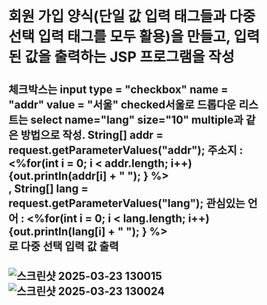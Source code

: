 # 회원 가입 양식(단일 값 입력 태그들과 다중 선택 입력 태그를 모두 활용)을 만들고, 입력된 값을 출력하는 JSP 프로그램을 작성

## 	체크박스는 input type = "checkbox" name = "addr" value = "서울" checked서울로 드롭다운 리스트는 select name="lang" size="10" multiple과 같은 방법으로 작성. String[] addr = request.getParameterValues("addr"); 주소지 : <%for(int i = 0; i < addr.length; i++) {out.println(addr[i] + " "); } %><br>, String[] lang = request.getParameterValues("lang"); 관심있는 언어 : <%for(int i = 0; i < lang.length; i++) {out.println(lang[i] + " "); } %><br>로 다중 선택 입력 값 출력
## ![스크린샷 2025-03-23 130015](https://github.com/user-attachments/assets/2c94148b-ef03-43fa-a36c-a78ac5bd8088) ![스크린샷 2025-03-23 130024](https://github.com/user-attachments/assets/51a6a208-a169-4b3e-8ae3-431022c743be)

